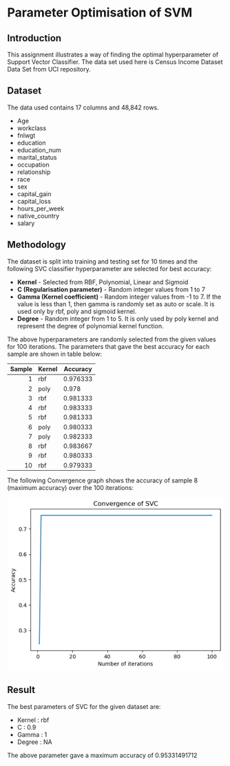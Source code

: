 # Parameter Optimisation of SVM

## Introduction
This assignment illustrates a way of finding the optimal hyperparameter of Support Vector Classifier. The data set used here is Census Income Dataset Data Set from UCI repository.


## Dataset
The data used contains 17 columns and 48,842 rows. 
- Age
- workclass
- fnlwgt
- education
- education_num
- marital_status
- occupation
- relationship
- race
- sex
- capital_gain
- capital_loss
- hours_per_week
- native_country
- salary




## Methodology
The dataset is split into training and testing set for 10 times and the following SVC classifier hyperparameter are selected for best accuracy:
- **Kernel** - Selected from RBF, Polynomial, Linear and Sigmoid
-  **C (Regularisation parameter)** - Random integer values from 1 to 7
- **Gamma (Kernel coefficient)** - Random integer values from -1 to 7. If the value is less than 1, then gamma is randomly set as auto or scale. It is used only by rbf, poly and sigmoid kernel.
- **Degree** - Random integer from 1 to 5. It is only used by poly kernel and represent the degree of polynomial kernel function.

The above hyperparameters are randomly selected from the given values for 100 iterations. The parameters that gave the best accuracy for each sample are shown in table below:

|Sample| Kernel   | Accuracy |
|-----:|:---------|--------- |
|1     | rbf      | 0.976333 |
|2     | poly     | 0.978    |
|3     | rbf      | 0.981333 |
|4     | rbf      | 0.983333 |
|5     | rbf      | 0.981333 |
|6     | poly     | 0.980333 |
|7     | poly     | 0.982333 |
|8     | rbf      | 0.983667 |
|9     | rbf      | 0.980333 |
|10    | rbf      | 0.979333 |

The following Convergence graph shows the accuracy of sample 8 (maximum accuracy) over the 100 iterations:

![Convergence graph of sample 8](./download.png)


## Result
The best parameters of SVC for the given dataset are:
- Kernel : rbf
- C : 0.9
- Gamma : 1
- Degree : NA

The above parameter gave a maximum accuracy of 0.95331491712